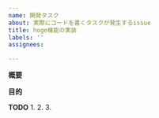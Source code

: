 ```yaml
---
name: 開発タスク
about: 実際にコードを書くタスクが発生するissue
title: hoge機能の実装
labels: ''
assignees: 

---
```


**概要**

**目的**

**TODO**
1.
2.
3.

